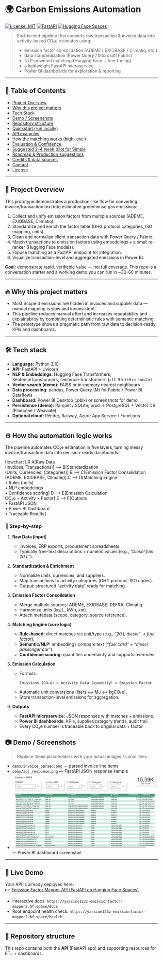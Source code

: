# 🌍 Carbon Emissions Automation

[![License: MIT](https://img.shields.io/badge/License-MIT-blue.svg)](#license)
[![FastAPI](https://img.shields.io/badge/API-FastAPI-brightgreen.svg)](#api)
[![Hugging Face Spaces](https://img.shields.io/badge/HF-Spaces-orange.svg)](https://yassine123z-emissionfactor-mapper2.hf.space/)

> End-to-end pipeline that converts raw transaction & invoice data into activity-based CO₂e estimates using:
> - emission factor consolidation (ADEME / EXIOBASE / Climatiq, etc.)
> - data standardization (Power Query / Microsoft Fabric)
> - NLP-powered matching (Hugging Face + fine-tuning)
> - a lightweight FastAPI microservice
> - Power BI dashboards for exploration & reporting

---

## 📌 Table of Contents

- [Project Overview](#project-overview)
- [Why this project matters](#why-this-project-matters)
- [Tech Stack](#tech-stack)
- [Demo / Screenshots](#demo--screenshots)
- [Repository structure](#repository-structure)
- [Quickstart (run locally)](#quickstart-run-locally)
- [API examples](#api-examples)
- [How the matching works (high-level)](#how-the-matching-works-high-level)
- [Evaluation & Confidence](#evaluation--confidence)
- [Suggested 2–4 week pilot for Simple](#suggested-2-4-week-pilot-for-simple)
- [Roadmap & Production suggestions](#roadmap--production-suggestions)
- [Credits & data sources](#credits--data-sources)
- [Contact](#contact)
- [License](#license)

---

## 🧭 Project Overview

This prototype demonstrates a production-like flow for converting invoice/transaction text into estimated greenhouse gas emissions:

1. Collect and unify emission factors from multiple sources (ADEME, EXIOBASE, Climatiq).
2. Standardize and enrich the factor table (GHG protocol categories, ISO mapping, units).
3. Clean and normalize client transaction data with Power Query / Fabric.
4. Match transactions to emission factors using embeddings + a small re-ranker (Hugging Face models).
5. Expose matching as a FastAPI endpoint for integration.
6. Visualize transaction-level and aggregated emissions in Power BI.

**Goal:** demonstrate rapid, verifiable value — not full coverage. This repo is a conversation starter and a working demo you can run in ~30–60 minutes.

---

## 🔥 Why this project matters

- Most Scope 3 emissions are hidden in invoices and supplier data — manual mapping is slow and inconsistent.  
- This pipeline reduces manual effort and increases repeatability and explainability by combining deterministic rules with semantic matching.  
- The prototype shows a pragmatic path from raw data to decision-ready KPIs and dashboards.

---

## 🛠️ Tech stack

- **Language:** Python 3.10+  
- **API:** FastAPI + Uvicorn  
- **NLP & Embeddings:** Hugging Face Transformers, SentenceTransformers, sentence-transformers (`all-MiniLM` or similar)  
- **Vector search (demo):** FAISS or in-memory nearest neighbours  
- **Data processing:** pandas, Power Query (M) for Fabric / Power BI Dataflows  
- **Dashboard:** Power BI Desktop (.pbix) or screenshots for demo  
- **Persistence (demo):** Parquet / SQLite; prod -> PostgreSQL + Vector DB (Pinecone / Weaviate)  
- **Optional cloud:** Render, Railway, Azure App Service / Functions

---
## ⚙️ How the automation logic works

The pipeline automates CO₂e estimation in five layers, turning messy invoice/transaction data into decision-ready dashboards:

flowchart LR
    A[Raw Data<br>(Invoices, Transactions)] --> B[Standardization<br>(Units, Currencies, Categories)]
    B --> C[Emission Factor Consolidation<br>(ADEME, EXIOBASE, Climatiq)]
    C --> D[Matching Engine<br>• Rules (units)<br>• NLP embeddings<br>• Confidence scoring]
    D --> E[Emission Calculation<br>CO₂e = Activity × Factor]
    E --> F[Outputs<br>• FastAPI JSON<br>• Power BI Dashboard<br>• Traceable Results]

### 📝 Step-by-step

1. **Raw Data (input)**  
   - Invoices, ERP exports, procurement spreadsheets.  
   - Typically free-text descriptions + numeric values (e.g., *“Diesel fuel 20 L”*).  

2. **Standardization & Enrichment**  
   - Normalize units, currencies, and suppliers.  
   - Map transactions to activity categories (GHG protocol, ISO codes).  
   - Output: structured “activity data” ready for matching.  

3. **Emission Factor Consolidation**  
   - Merge multiple sources: ADEME, EXIOBASE, DEFRA, Climatiq.  
   - Harmonize units (kg, L, kWh, km).  
   - Attach metadata (scope, category, source reference).  

4. **Matching Engine (core logic)**  
   - **Rule-based:** direct matches via unit/type (e.g., *“20 L diesel” → fuel factor*).  
   - **Semantic/NLP:** embeddings compare text (*“fuel card” ≈ “diesel, passenger car”*).  
   - **Confidence scoring:** quantifies uncertainty and supports overrides.  

5. **Emission Calculation**  
   - Formula:  
     ```text
     Emissions (CO₂e) = Activity Data (quantity) × Emission Factor
     ```  
   - Automatic unit conversions (liters ↔ MJ ↔ kgCO₂e).  
   - Store transaction-level emissions for aggregation.  

6. **Outputs**  
   - **FastAPI microservice:** JSON responses with matches + emissions.  
   - **Power BI dashboards:** KPIs, supplier/category trends, audit trail.  
   - Every CO₂e number is traceable back to original data + factor.  

    
## 📷 Demo / Screenshots

> Replace these placeholders with your actual images / Loom links.

- `demo/invoice_parsed.png` — parsed invoice line items  
- `demo/api_response.png` — FastAPI JSON response sample  
-  ![Power BI Dashboard](EMFA.png) — Power BI dashboard screenshot



---

## 🚀 Live Demo

Your API is already deployed here:  
👉 [Emission Factor Mapper API (FastAPI on Hugging Face Spaces)](https://yassine123z-emissionfactor-mapper2.hf.space/docs#/)

- Interactive docs: `https://yassine123z-emissionfactor-mapper2.hf.space/docs`
- Root endpoint health check: `https://yassine123z-emissionfactor-mapper2.hf.space/health`

---

## 📂 Repository structure

This repo contains both the **API** (FastAPI app) and supporting resources for ETL + dashboards.


